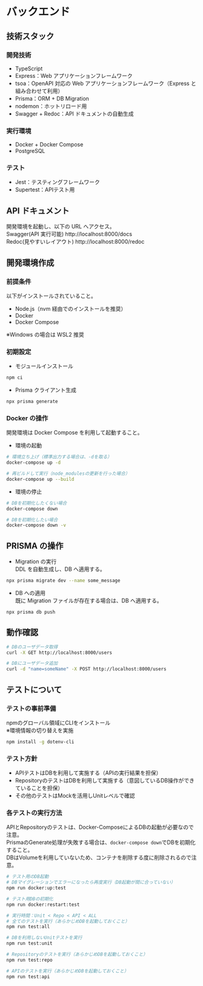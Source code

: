 # バックエンド

## 技術スタック

### 開発技術

- TypeScript
- Express：Web アプリケーションフレームワーク
- tsoa：OpenAPI 対応の Web アプリケーションフレームワーク（Express と組み合わせて利用）
- Prisma：ORM + DB Migration
- nodemon：ホットリロード用
- Swagger + Redoc：API ドキュメントの自動生成

### 実行環境

- Docker + Docker Compose
- PostgreSQL

### テスト
- Jest：テスティングフレームワーク
- Supertest：APIテスト用

## API ドキュメント

開発環境を起動し、以下の URL へアクセス。  
Swagger(API 実行可能) http://localhost:8000/docs  
Redoc(見やすいレイアウト) http://localhost:8000/redoc

## 開発環境作成

### 前提条件

以下がインストールされていること。

- Node.js（nvm 経由でのインストールを推奨）
- Docker
- Docker Compose

※Windows の場合は WSL2 推奨

### 初期設定

- モジュールインストール

```Bash
npm ci
```

- Prisma クライアント生成

```bash
npx prisma generate
```

### Docker の操作

開発環境は Docker Compose を利用して起動すること。

- 環境の起動

```Bash
# 環境立ち上げ（標準出力する場合は、-dを取る）
docker-compose up -d

# 再ビルドして実行（node_modulesの更新を行った場合）
docker-compose up --build
```

- 環境の停止

```bash
# DBを初期化したくない場合
docker-compose down

# DBを初期化したい場合
docker-compose down -v
```

## PRISMA の操作

- Migration の実行  
  DDL を自動生成し、DB へ適用する。

```Bash
npx prisma migrate dev --name some_message
```

- DB への適用  
  既に Migration ファイルが存在する場合は、DB へ適用する。

```bash
npx prisma db push
```

## 動作確認

```bash
# DBのユーザデータ取得
curl -X GET http://localhost:8000/users

# DBにユーザデータ追加
curl -d "name=someName" -X POST http://localhost:8000/users

```

## テストについて

### テストの事前準備
npmのグローバル領域にCLIをインストール  
※環境情報の切り替えを実施
```bash
npm install -g dotenv-cli
```

### テスト方針
* APIテストはDBを利用して実施する（APIの実行結果を担保）
* RepositoryのテストはDBを利用して実施する（意図しているDB操作ができていることを担保）
* その他のテストはMockを活用しUnitレベルで確認  

### 各テストの実行方法
APIとRepositoryのテストは、Docker-ComposeによるDBの起動が必要なので注意。  
PrismaのGenerate処理が失敗する場合は、`docker-compose down`でDBを初期化すること。  
DBはVolumeを利用していないため、コンテナを削除する度に削除されるので注意。  

```bash
# テスト用のDB起動
# DBマイグレーションでエラーになったら再度実行（DB起動が間に合っていない）
npm run docker:up:test

# テスト用DBの初期化
npm run docker:restart:test

# 実行時間：Unit < Repo < API < ALL
# 全てのテストを実行（あらかじめDBを起動しておくこと）
npm run test:all

# DBを利用しないUnitテストを実行
npm run test:unit

# Repositoryのテストを実行（あらかじめDBを起動しておくこと）
npm run test:repo

# APIのテストを実行（あらかじめDBを起動しておくこと）
npm run test:api

```



